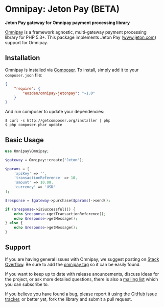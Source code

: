 # Omnipay: Jeton Pay (BETA)

**Jeton Pay gateway for Omnipay payment processing library**

[Omnipay](https://github.com/thephpleague/omnipay) is a framework agnostic, multi-gateway payment
processing library for PHP 5.3+. This package implements Jeton Pay (www.jeton.com) support for Omnipay.

## Installation

Omnipay is installed via [Composer](http://getcomposer.org/). To install, simply add it
to your `composer.json` file:

```json
{
    "require": {
        "eozden/omnipay-jetonpay": "~1.0"
    }
}
```

And run composer to update your dependencies:

    $ curl -s http://getcomposer.org/installer | php
    $ php composer.phar update

## Basic Usage
```php
use Omnipay\Omnipay;

$gateway = Omnipay::create('Jeton');

$params = [
    'apiKey' => '',
    'transactionReference' => 10,
    'amount' => 10.00,
    'currency' => 'USD'
];

$response = $gateway->purchase($params)->send();

if ($response->isSuccessful()) {
    echo $response->getTransactionReference();
    echo $response->getMessage();
} else {
    echo $response->getMessage();
}
```

## Support

If you are having general issues with Omnipay, we suggest posting on
[Stack Overflow](http://stackoverflow.com/). Be sure to add the
[omnipay tag](http://stackoverflow.com/questions/tagged/omnipay) so it can be easily found.

If you want to keep up to date with release anouncements, discuss ideas for the project, or ask more detailed questions, there is also a [mailing list](https://groups.google.com/forum/#!forum/omnipay) which
you can subscribe to.

If you believe you have found a bug, please report it using the [GitHub issue tracker](https://github.com/eozden/omnipay-jetonpay/issues),
or better yet, fork the library and submit a pull request.